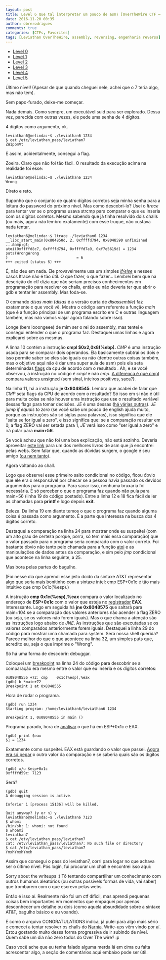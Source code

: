 ```yaml
---
layout: post
title: Level 6 Que tal interpretar um pouco de asm? [OverTheWire CTF – Leviathan]
date: 2016-11-20 00:35
author: obrerodrigues
comments: true
categories: [CTFs, Favorites]
tags: [Leviathan OverTheWire, assembly, reversing, engenharia reversa]
---
```

<ul>
    <li><a href="https://brerodrigues.github.io/ctfs/level-0-e-1-overthewire-ctf-leviathan-write-ups">Level 0</a></li>
    <li><a href="https://brerodrigues.github.io/ctfs/level-1-overthewire-ctf-leviathan-write-up">Level 1</a></li>
    <li><a href="https://brerodrigues.github.io/ctfs/level-2-overthewire-ctf-leviathan-write-up">Level 2</a></li>
    <li><a href="https://brerodrigues.github.io/ctfs/level-3-overthewire-ctf-leviathan-write-up">Level 3</a></li>
    <li><a href="https://brerodrigues.github.io/ctfs/level-4-overthewire-ctf-leviathan-write-up">Level 4</a></li>
    <li><a href="https://brerodrigues.github.io/ctfs/level-5-overthewire-ctf-leviathan-write-up">Level 5</a></li>
</ul>

Último nível! (Apesar de que quando cheguei nele, achei que o 7 teria algo, mas não tem).

Sem papo-furado, deixe-me começar.

<script src="https://gist.github.com/nick-belane/9ee6aed79c36882f263095fe5b538995.js"></script>

Nada demais. Como sempre, um executável suid para ser explorado. Dessa vez, parecida com outras vezes, ele pede uma senha de 4 dígitos.

4 dígitos como argumento, ok.

```
leviathan6@melinda:~$ ./leviathan6 1234
$ cat /etc/leviathan_pass/leviathan7
ZW1pbmVt
```

E assim, acidentalmente, consegui a flag.

Zoeira. Claro que não foi tão fácil. O resultado da execução acima na realidade foi esse:

```
leviathan6@melinda:~$ ./leviathan6 1234
Wrong
```

Direto e reto.

Suponho que o conjunto de quatro dígitos corretos seja minha senha para a leitura do password do próximo nível. Mas como descobri-lo?
Usei o <em>ltrace</em> para tentar ver se o programa usava strcmp para comparar o que eu inseria com os digitos corretos. Mesmo sabendo que já tinha resolvido dois challs (ou mais, agora não lembro exatamente) com esse truque, não custava nada tentar.

```
leviathan6@melinda:~$ ltrace ./leviathan6 1234
__libc_start_main(0x804850d, 2, 0xffffd794, 0x8048590 unfinished ...&amp;gt;
atoi(0xffffd8c7, 0xffffd794, 0xffffd7a0, 0xf7e5619d) = 1234
puts(WrongWrong
)                               = 6
+++ exited (status 6) +++
```

É, não deu em nada. Ele provavelmente usa um simples <a href="http://www.inf.pucrs.br/flash/cbp/selecao_if.html"><em>if/else</em></a> e nesses casos ltrace não é tão útil.
O que fazer, o que fazer... Lembrei bem que na descrição do ctf dizia que não seriam precisos conhecimentos em programação para resolver os challs, então eu não deveria ter que abrir o gdb e tentar ler assembly. Mas foda-se.

<script src="https://gist.github.com/nick-belane/6c46caa5723e2464c17783873ccd4d12.js"></script>

O comando <em>disas main </em>(<em>disas</em> é a versão curta de <em>disassemble</em>) faz exatamente o que você vê. Mostra o código asm referente a função <em>main</em> (que é a função principal de um programa escrito em C e outras linguagem também, mas não vamos viajar agora falando sobre isso).

Longe (bem looongeee) de mim ser o rei do assembly, mas tentei e consegui entender o que o programa faz. Destaquei umas linhas e agora explicarei sobre as mesmas.

A linha 10 contém a instrução <strong>cmpl $0x2,0x8(%ebp). </strong><em>CMP</em> é uma instrução usada para se comparar dois operandos. Ela basicamente subtrai os dois e isso permite saber se eles são iguais ou não (dentre outras coisas também, mas o objetivo aqui não é dar uma super aula de asm) pois ela seta determinadas <a href="https://en.wikipedia.org/wiki/FLAGS_register">flags</a> da cpu de acordo com o resultado . Ah, e se você observou, a instrução no código é <em>cmpl</em> e não <em>cmp</em>. <a href="https://stackoverflow.com/questions/24118562/the-difference-between-cmpl-and-cmp">A diferença é que cmpl compara valores unsigned</a> (sem sinal, inteiros positivos, saca?).

Na linha 11, há a instrução <strong>je 0x8048545</strong>. Lembra que acabei de falar que <em>CMP</em> seta flags da CPU de acordo com o resultado? Só isso em si não é útil para muita coisa se não houver uma instrução que use o resultado variável dessas flags para tomar decisões. <em>JE</em> é uma dessas (<a href="https://www.tutorialspoint.com/assembly_programming/assembly_conditions.htm">há várias outras</a>). <em>JE jump if equals to zero</em> (se você sabe um pouco de english ajuda muito, porque as instruções são só siglas para palavras), isso significa que ele "salta se for igual a zero", e isso significa que: se a comparação resultar em 0, a flag ZERO vai ser setada para 1, <em>JE</em> verá isso como "ser igual a zero" e irá pular para <strong>main+56</strong>.

Se você achou que não foi uma boa explicação, não está sozinho. Deveria aproveitar <a href="https://savannah.nongnu.org/projects/pgubook/">este link</a> para um dos melhores livros de asm que já encontrei pelas webs. Sem falar que, quando as dúvidas surgem, o google é seu amigo (<a href="https://pt.wikipedia.org/wiki/PRISM_(programa_de_vigil%C3%A2ncia)">ou nem tanto</a>).

Agora voltando ao chall.

Logo que observei esse primeiro salto condicional no código, ficou óbvio que ele era o responsável por checar se a pessoa havia passado os devidos argumentos para o programa. Para sacar isso, nenhuma bruxaria foi necessária. É só perceber o que o programa faz quando não pula para main+56 (linha 19 do código postado). Entre a linha 12 e 18 fica fácil de ler as chamadas para <strong>printf</strong> e logo depois <strong>exit</strong>.

Beleza. Da linha 19 em diante temos o que o programa faz quando alguma coisa é passada como argumento. É a parte que interessa na busca dos 4 dígitos correto.

Destaquei a comparação na linha 24 para mostrar onde eu suspeitei (com um alto grau de certeza porque, porra, só tem mais essa comparação) que o valor passado para o programa seria comparado com o valor correto. Foi bastante óbvio não tanto pelo chamada para a função <a href="http://www.uniriotec.br/~morganna/guia/libc/fc_atoi.html">atoi</a> e as manipulações de dados antes da comparação, e sim pelo <em>jmp</em> condicional que acontece na linha seguinte, a 25.

Mas bora pelas partes do bagulho.

(Foi nesse dia que aprendi esse jeito doido da sintaxe AT&amp;T representar algo que seria mais bonitinho com a sintaxe intel: cmp ESP+0x1c é tão mais intuitivo que cmp 0x1c(%esp).)

A instrução <strong>cmp 0x1c(%esp),%eax</strong> compara o valor localizado no endereço de <strong>ESP+0x1c </strong>com o valor que esteja no <a href="https://pt.wikipedia.org/wiki/Registrador_(inform%C3%A1tica)">registrador</a> <strong>EAX</strong>. Interessante. Logo em seguida há <strong>jne 0x8048575</strong> que saltará para main+104 se a comparação dos valores anteriores não acender a flag ZERO (ou seja, se os valores não forem iguais). Mas o que chama a atenção são as instruções logo abaixo de <em>JNE</em>. As instruções que são executadas se os valores comparados anteriormente forem iguais. Destaquei a linha 29 do código para mostrar uma chamada para system. Será nossa shell querida? Parece melhor do que o que acontece na linha 32, um simples puts que, acredito eu, seja o que imprime o "Wrong".

Só há uma forma de descobrir: debuggar.

Coloquei um <a href="https://pt.wikipedia.org/wiki/Ponto_de_parada">breakpoint</a> na linha 24 do código para descobrir se a comparação era mesmo entre o valor que eu inseria e os dígitos corretos:

```
0x08048555 +72:	cmp    0x1c(%esp),%eax
(gdb) b *main+72
Breakpoint 1 at 0x8048555
```

Hora de rodar o programa.

```
(gdb) run 1234
Starting program: /home/leviathan6/leviathan6 1234

Breakpoint 1, 0x08048555 in main ()
```

Programa parado, hora de <a href="https://sourceware.org/gdb/onlinedocs/gdb/Registers.html">analisar</a> o que há em ESP+0x1c e EAX.

```
(gdb) print $eax
$1 = 1234
```

Exatamente como suspeitei. EAX está guardando o valor que passei. <a href="http://www.delorie.com/gnu/docs/gdb/gdb_56.html">Agora era só pegar</a> o outro valor da comparação e se saberia quais são os dígitos corretos.

```
(gdb) x/u $esp+0x1c
0xffffd59c: 7123
```

Será?

```
(gdb) quit
A debugging session is active.

Inferior 1 [process 15136] will be killed.

Quit anyway? (y or n) y
leviathan6@melinda:~$ ./leviathan6 7123
$ whomi
/bin/sh: 1: whomi: not found
$ whoami
leviathan7
$ cat /etv/leviathan_pass/leviathan7
cat: /etv/leviathan_pass/leviathan7: No such file or directory
$ cat /etc/leviathan_pass/leviathan7
YmxhYmxhYmxh
```

Assim que consegui o pass do leviathan7, corri para logar no que achava ser o último nível. Pós login, fui procurar um chall e encontrei isso aqui:

<script src="https://gist.github.com/nick-belane/1606cacaa62ab1d6211bc5a163447e95.js"></script>

Sorry about the writeups :( Tô tentando compartilhar um conhecimento com outros humanos aleatórios (ou outras possívels formas de vida, vai saber) que trombarem com o que escrevo pelas webs.

Então é isso aí. Realmente não foi um ctf díficil, mas aprendi pequenas coisas bem importantes em momentos que empaquei por apenas desconhecer um detalhe ou dois (como aquela absurdidade sobre a sintaxe AT&amp;T, bagulho básico e eu voando).

E como o arquivo CONGRATULATIONS indica, já pulei para algo mais sério e comecei a tentar resolver os challs do <a href="http://overthewire.org/wargames/narnia/">Narnia</a>. Write-ups vêm vindo por aí. Estou gostando muito dessa forma progressiva de ir subindo de nível. Quem sabe um dia não zero todos do Over The wire? :p

Caso você ache que eu tenha falado alguma merda lá em cima ou falta acrescentar algo, a seção de comentários aqui embaixo pode ser útil.
